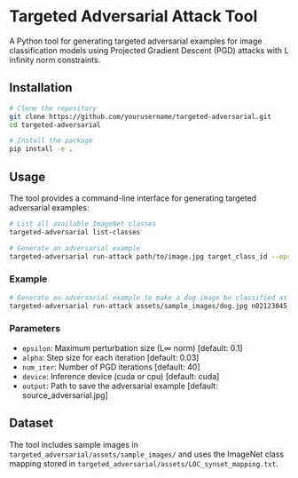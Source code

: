 # Targeted Adversarial Attack Tool

A Python tool for generating targeted adversarial examples for image classification models using Projected Gradient Descent (PGD) attacks with L infinity norm constraints.

## Installation

```bash
# Clone the repository
git clone https://github.com/yourusername/targeted-adversarial.git
cd targeted-adversarial

# Install the package
pip install -e .
```

## Usage

The tool provides a command-line interface for generating targeted adversarial examples:

```bash
# List all available ImageNet classes
targeted-adversarial list-classes

# Generate an adversarial example
targeted-adversarial run-attack path/to/image.jpg target_class_id --epsilon 0.1
```

### Example

```bash
# Generate an adversarial example to make a dog image be classified as a cat
targeted-adversarial run-attack assets/sample_images/dog.jpg n02123045
```

### Parameters

- `epsilon`: Maximum perturbation size (L∞ norm) [default: 0.1]
- `alpha`: Step size for each iteration [default: 0.03]
- `num_iter`: Number of PGD iterations [default: 40]
- `device`: Inference device (cuda or cpu) [default: cuda]
- `output`: Path to save the adversarial example [default: source_adversarial.jpg]


## Dataset

The tool includes sample images in `targeted_adversarial/assets/sample_images/` and uses the ImageNet class mapping stored in `targeted_adversarial/assets/LOC_synset_mapping.txt`.
